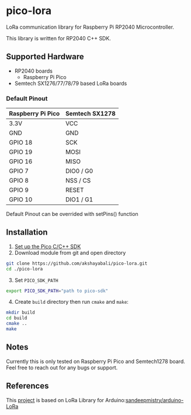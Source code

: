 # pico-lora
LoRa communication library for Raspberry Pi RP2040 Microcontroller. 

This library is written for RP2040 C++ SDK.

## Supported Hardware
 * RP2040 boards
    * Raspberry Pi Pico
 * Semtech SX1276/77/78/79 based LoRa boards

### Default Pinout

| Raspberry Pi Pico | Semtech SX1278 |
| ----------------- | -------------- |
| 3.3V | VCC |
| GND | GND |
| GPIO 18 | SCK |
| GPIO 19 | MOSI |
| GPIO 16 | MISO |
| GPIO 7 | DIO0 / G0 |
| GPIO 8 | NSS / CS |
| GPIO 9 | RESET |
| GPIO 10 | DIO1 / G1 |

Default Pinout can be overrided with setPins() function

## Installation

1. [Set up the Pico C/C++ SDK](https://github.com/raspberrypi/pico-sdk)
2. Download module from git and open directory
```sh
git clone https://github.com/akshayabali/pico-lora.git
cd ./pico-lora
```
3. Set `PICO_SDK_PATH`
```sh
export PICO_SDK_PATH="path to pico-sdk"
```
4. Create `build` directory then run `cmake` and `make`:
```sh
mkdir build
cd build
cmake ..
make
```
## Notes
Currently this is only tested on Raspberry Pi Pico and Semtech1278 board. Feel free to reach out for any bugs or support.

## References
This [project](https://github.com/akshayabali/LoRa-RP2040) is based on LoRa Library for Arduino:[sandeepmistry/arduino-LoRa](https://github.com/sandeepmistry/arduino-LoRa)
